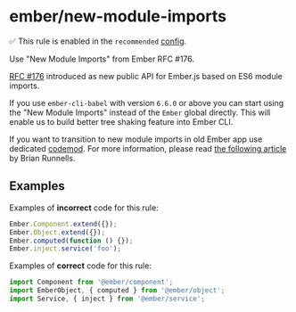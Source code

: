 # ember/new-module-imports

✅ This rule is enabled in the `recommended` [config](https://github.com/ember-cli/eslint-plugin-ember#-configurations).

<!-- end auto-generated rule header -->

Use "New Module Imports" from Ember RFC #176.

[RFC #176](https://github.com/emberjs/rfcs/pull/176) introduced as new public
API for Ember.js based on ES6 module imports.

If you use `ember-cli-babel` with version `6.6.0` or above you can start using
the "New Module Imports" instead of the `Ember` global directly. This will
enable us to build better tree shaking feature into Ember CLI.

If you want to transition to new module imports in old Ember app use dedicated [codemod](https://github.com/ember-cli/ember-modules-codemod). For more information, please read [the following article](https://medium.com/@Dhaulagiri/embers-javascript-modules-api-b4483782f329) by Brian Runnells.

## Examples

Examples of **incorrect** code for this rule:

```js
Ember.Component.extend({});
Ember.Object.extend({});
Ember.computed(function () {});
Ember.inject.service('foo');
```

Examples of **correct** code for this rule:

```js
import Component from '@ember/component';
import EmberObject, { computed } from '@ember/object';
import Service, { inject } from '@ember/service';
```

